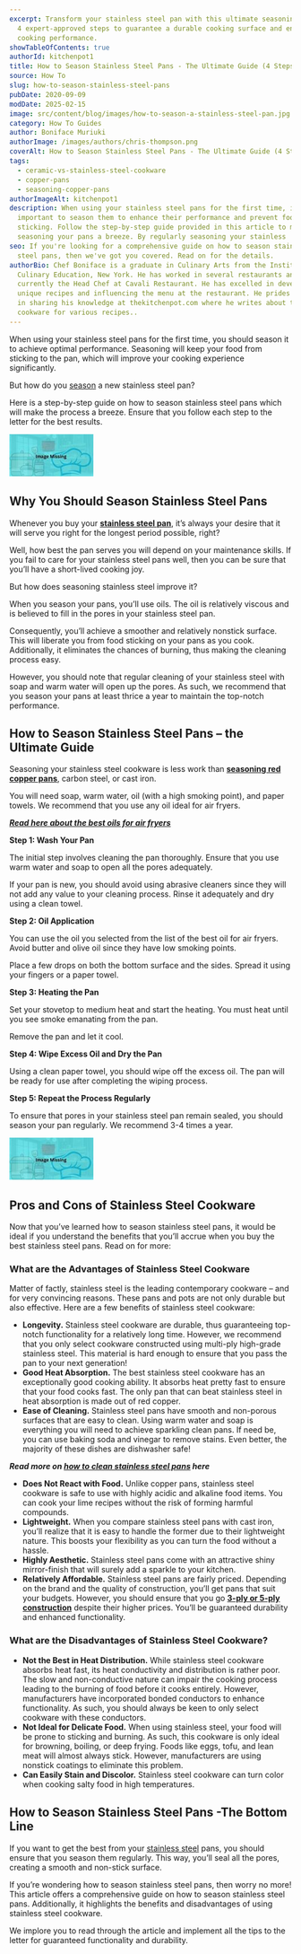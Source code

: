 ```yaml
---
excerpt: Transform your stainless steel pan with this ultimate seasoning guide!
  4 expert-approved steps to guarantee a durable cooking surface and enhance
  cooking performance.
showTableOfContents: true
authorId: kitchenpot1
title: How to Season Stainless Steel Pans - The Ultimate Guide (4 Steps)
source: How To
slug: how-to-season-stainless-steel-pans
pubDate: 2020-09-09
modDate: 2025-02-15
image: src/content/blog/images/how-to-season-a-stainless-steel-pan.jpg
category: How To Guides
author: Boniface Muriuki
authorImage: /images/authors/chris-thompson.png
coverAlt: How to Season Stainless Steel Pans - The Ultimate Guide (4 Steps)
tags:
  - ceramic-vs-stainless-steel-cookware
  - copper-pans
  - seasoning-copper-pans
authorImageAlt: kitchenpot1
description: When using your stainless steel pans for the first time, it's
  important to season them to enhance their performance and prevent food from
  sticking. Follow the step-by-step guide provided in this article to make
  seasoning your pans a breeze. By regularly seasoning your stainless
seo: If you're looking for a comprehensive guide on how to season stainless
  steel pans, then we've got you covered. Read on for the details.
authorBio: Chef Boniface is a graduate in Culinary Arts from the Institute of
  Culinary Education, New York. He has worked in several restaurants and is
  currently the Head Chef at Cavali Restaurant. He has excelled in developing
  unique recipes and influencing the menu at the restaurant. He prides himself
  in sharing his knowledge at thekitchenpot.com where he writes about the best
  cookware for various recipes..
---
```


When using your stainless steel pans for the first time, you should season it to achieve optimal performance. Seasoning will keep your food from sticking to the pan, which will improve your cooking experience significantly. 

But how do you [season](https://www.wikihow.com/Season-a-Stainless-Steel-Pan) a new stainless steel pan?

Here is a step-by-step guide on how to season stainless steel pans which will make the process a breeze. Ensure that you follow each step to the letter for the best results. 

![How to Season Stainless Steel Pans](images/portablegasgrill.jpg)

## Why You Should Season Stainless Steel Pans

Whenever you buy your **[stainless steel pan](https://www.amazon.com/s?k=3-ply+or+5-ply+stainless+steel+cookware%3Ftag%3Dkitchenpot-20)**, it’s always your desire that it will serve you right for the longest period possible, right? 

Well, how best the pan serves you will depend on your maintenance skills. If you fail to care for your stainless steel pans well, then you can be sure that you’ll have a short-lived cooking joy. 

But how does seasoning stainless steel improve it?

When you season your pans, you’ll use oils. The oil is relatively viscous and is believed to fill in the pores in your stainless steel pan.

Consequently, you’ll achieve a smoother and relatively nonstick surface. This will liberate you from food sticking on your pans as you cook. Additionally, it eliminates the chances of burning, thus making the cleaning process easy.

However, you should note that regular cleaning of your stainless steel with soap and warm water will open up the pores. As such, we recommend that you season your pans at least thrice a year to maintain the top-notch performance. 

## How to Season Stainless Steel Pans – the Ultimate Guide 

Seasoning your stainless steel cookware is less work than **[seasoning red copper pans](https://thekitchenpot.com/blog/how-to-season-red-copper-pan//)**, carbon steel, or cast iron. 

You will need soap, warm water, oil (with a high smoking point), and paper towels. We recommend that you use any oil ideal for air fryers.

[***Read here about the best oils for air fryers***](https://thekitchenpot.com/blog/best-oil-for-air-fryer//) 

**Step 1: Wash Your Pan** 

The initial step involves cleaning the pan thoroughly. Ensure that you use warm water and soap to open all the pores adequately.

If your pan is new, you should avoid using abrasive cleaners since they will not add any value to your cleaning process. Rinse it adequately and dry using a clean towel.

**Step 2: Oil Application** 

You can use the oil you selected from the list of the best oil for air fryers. Avoid butter and olive oil since they have low smoking points. 

Place a few drops on both the bottom surface and the sides. Spread it using your fingers or a paper towel. 

**Step 3: Heating the Pan**

Set your stovetop to medium heat and start the heating. You must heat until you see smoke emanating from the pan.

Remove the pan and let it cool.

**Step 4: Wipe Excess Oil and Dry the Pan**

Using a clean paper towel, you should wipe off the excess oil. The pan will be ready for use after completing the wiping process. 

**Step 5: Repeat the Process Regularly**

To ensure that pores in your stainless steel pan remain sealed, you should season your pan regularly. We recommend 3-4 times a year. 

![Seasoning Stainless Steel Pan](images/portablegasgrill.jpg)

## Pros and Cons of Stainless Steel Cookware 

Now that you’ve learned how to season stainless steel pans, it would be ideal if you understand the benefits that you’ll accrue when you buy the best stainless steel pans. Read on for more:

### What are the Advantages of Stainless Steel Cookware 

Matter of factly, stainless steel is the leading contemporary cookware – and for very convincing reasons. These pans and pots are not only durable but also effective. Here are a few benefits of stainless steel cookware:

-   **Longevity.** Stainless steel cookware are durable, thus guaranteeing top-notch functionality for a relatively long time. However, we recommend that you only select cookware constructed using multi-ply high-grade stainless steel. This material is hard enough to ensure that you pass the pan to your next generation!
-   **Good Heat Absorption.** The best stainless steel cookware has an exceptionally good cooking ability. It absorbs heat pretty fast to ensure that your food cooks fast. The only pan that can beat stainless steel in heat absorption is made out of red copper. 
-   **Ease of Cleaning.** Stainless steel pans have smooth and non-porous surfaces that are easy to clean. Using warm water and soap is everything you will need to achieve sparkling clean pans. If need be, you can use baking soda and vinegar to remove stains. Even better, the majority of these dishes are dishwasher safe!

***Read more on* *[how to clean stainless steel pans](https://thekitchenpot.com/blog/how-to-clean-stainless-steel-pans//)* *here***

-   **Does Not React with Food.** Unlike copper pans, stainless steel cookware is safe to use with highly acidic and alkaline food items. You can cook your lime recipes without the risk of forming harmful compounds. 
-   **Lightweight.** When you compare stainless steel pans with cast iron, you’ll realize that it is easy to handle the former due to their lightweight nature. This boosts your flexibility as you can turn the food without a hassle. 
-   **Highly Aesthetic.** Stainless steel pans come with an attractive shiny mirror-finish that will surely add a sparkle to your kitchen. 
-   **Relatively Affordable.** Stainless steel pans are fairly priced. Depending on the brand and the quality of construction, you’ll get pans that suit your budgets. However, you should ensure that you go **[3-ply or 5-ply construction](https://www.amazon.com/s?k=3-ply+or+5-ply+stainless+steel+cookware%3Ftag%3Dkitchenpot-20)** despite their higher prices. You’ll be guaranteed durability and enhanced functionality. 

### What are the Disadvantages of Stainless Steel Cookware?

-   **Not the Best in Heat Distribution.** While stainless steel cookware absorbs heat fast, its heat conductivity and distribution is rather poor. The slow and non-conductive nature can impair the cooking process leading to the burning of food before it cooks entirely. However, manufacturers have incorporated bonded conductors to enhance functionality. As such, you should always be keen to only select cookware with these conductors. 
-   **Not Ideal for Delicate Food.** When using stainless steel, your food will be prone to sticking and burning. As such, this cookware is only ideal for browning, boiling, or deep frying. Foods like eggs, tofu, and lean meat will almost always stick. However, manufacturers are using nonstick coatings to eliminate this problem. 
-   **Can Easily Stain and Discolor.** Stainless steel cookware can turn color when cooking salty food in high temperatures.

## How to Season Stainless Steel Pans -The Bottom Line

If you want to get the best from your [stainless steel](https://en.wikipedia.org/wiki/Stainless_steel) pans, you should ensure that you season them regularly. This way, you’ll seal all the pores, creating a smooth and non-stick surface.

If you’re wondering how to season stainless steel pans, then worry no more! This article offers a comprehensive guide on how to season stainless steel pans. Additionally, it highlights the benefits and disadvantages of using stainless steel cookware.

We implore you to read through the article and implement all the tips to the letter for guaranteed functionality and durability.
